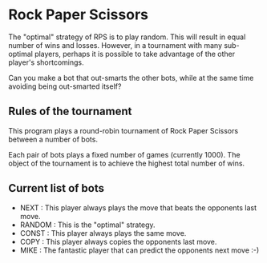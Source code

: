 # Rock Paper Scissors

The "optimal" strategy of RPS is to play random. This will result in equal
number of wins and losses. However, in a tournament with many sub-optimal
players, perhaps it is possible to take advantage of the other player's
shortcomings.

Can you make a bot that out-smarts the other bots, while at the same time
avoiding being out-smarted itself?

## Rules of the tournament
This program plays a round-robin tournament of Rock Paper Scissors between a
number of bots.

Each pair of bots plays a fixed number of games (currently 1000). The object
of the tournament is to achieve the highest total number of wins.

## Current list of bots

* NEXT   : This player always plays the move that beats the opponents last move.
* RANDOM : This is the "optimal" strategy.
* CONST  : This player always plays the same move.
* COPY   : This player always copies the opponents last move.
* MIKE   : The fantastic player that can predict the opponents next move :-)

